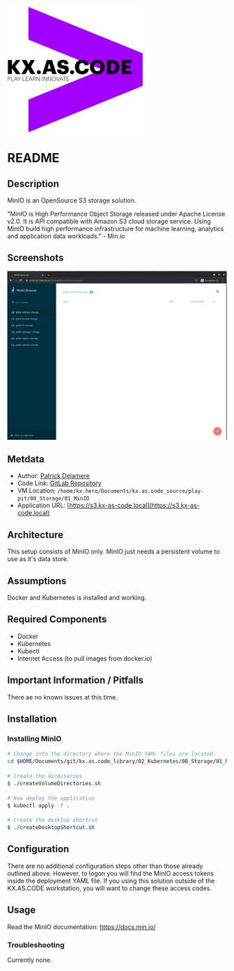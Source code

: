 !["kx.as.code_logo"](../../../kxascode_logo_black_small.png "kx.as.code_logo")

# README

## Description
MinIO is an OpenSource S3 storage solution.

"MinIO is High Performance Object Storage released under Apache License v2.0. It is API compatible with Amazon S3 cloud storage service. Using MinIO build high performance infrastructure for machine learning, analytics and application data workloads." - Min.io

## Screenshots

!["screenshot"](screenshot-minio.png "screenshot")

## Metdata

- Author: [Patrick Delamere](mailto:patrick.g.delamere@accenture.com)
- Code Link: [GitLab Repository](https://dev.ares.accenture.com/gitlab/kx.as.code/kx.as.code/-/tree/master/play-pit/08_Storage/01_MinIO)
- VM Location: `/home/kx.hero/Documents/kx.as.code_source/play-pit/08_Storage/01_MinIO`
- Application URL: [https://s3.kx-as-code.local](https://s3.kx-as-code.local)

## Architecture
This setup consists of MinIO only. MinIO just needs a persistent volume to use as it's data store.

## Assumptions
Docker and Kubernetes is installed and working.

## Required Components
- Docker
- Kubernetes
- Kubectl
- Internet Access (to pull images from docker.io)

## Important Information / Pitfalls
There ae no known issues at this time.

## Installation

### Installing MinIO

```bash
# Change into the directory where the MinIO YAML files are located.
cd $HOME/Documents/git/kx.as.code_library/02_Kubernetes/08_Storage/01_MinIo-S3

# Create the directories
$ ./createVolumeDirectories.sh

# Now deploy the application
$ kubectl apply -f .

# Create the desktop shortcut
$ ./createDesktopShortcut.sh
```

## Configuration
There are no additional configuration steps other than those already outlined above.
However, to logon you will find the MinIO access tokens inside the deployment YAML file.
If you using this solution outside of the KX.AS.CODE workstation, you will want to change these access codes.

## Usage
Read the MinIO documentation:
https://docs.min.io/

### Troubleshooting
Currently none.
